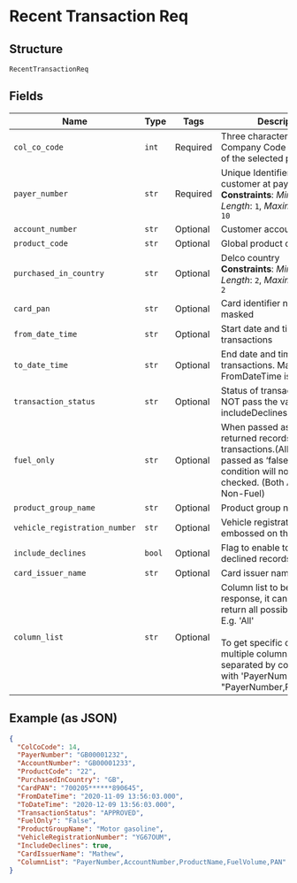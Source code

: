 
# Recent Transaction Req

## Structure

`RecentTransactionReq`

## Fields

| Name | Type | Tags | Description |
|  --- | --- | --- | --- |
| `col_co_code` | `int` | Required | Three character Collecting Company Code (Shell Code) of the selected payer |
| `payer_number` | `str` | Required | Unique Identifier for the customer at payment point.<br>**Constraints**: *Minimum Length*: `1`, *Maximum Length*: `10` |
| `account_number` | `str` | Optional | Customer account number. |
| `product_code` | `str` | Optional | Global product code |
| `purchased_in_country` | `str` | Optional | Delco country<br>**Constraints**: *Minimum Length*: `2`, *Maximum Length*: `2` |
| `card_pan` | `str` | Optional | Card identifier number masked |
| `from_date_time` | `str` | Optional | Start date and time of transactions |
| `to_date_time` | `str` | Optional | End date and time of transactions. Mandatory if FromDateTime is provided. |
| `transaction_status` | `str` | Optional | Status of transaction. DO NOT pass the value if includeDeclines is passed |
| `fuel_only` | `str` | Optional | When passed as ‘true’ Only returned records with Fuel transactions.(All Fuels).When passed as ‘false’ the above condition will not be checked. (Both All Fuels and Non-Fuel) |
| `product_group_name` | `str` | Optional | Product group name |
| `vehicle_registration_number` | `str` | Optional | Vehicle registration number embossed on the card |
| `include_declines` | `bool` | Optional | Flag to enable to get declined records |
| `card_issuer_name` | `str` | Optional | Card issuer name |
| `column_list` | `str` | Optional | Column list to be part of response, it can be 'All' to return all possible column. E.g. 'All'<br><br>To get specific columns pass multiple columns name separated by comma along with 'PayerNumber'. E.g. "PayerNumber,ProductCode" |

## Example (as JSON)

```json
{
  "ColCoCode": 14,
  "PayerNumber": "GB00001232",
  "AccountNumber": "GB00001233",
  "ProductCode": "22",
  "PurchasedInCountry": "GB",
  "CardPAN": "700205******890645",
  "FromDateTime": "2020-11-09 13:56:03.000",
  "ToDateTime": "2020-12-09 13:56:03.000",
  "TransactionStatus": "APPROVED",
  "FuelOnly": "False",
  "ProductGroupName": "Motor gasoline",
  "VehicleRegistrationNumber": "YG67OUM",
  "IncludeDeclines": true,
  "CardIssuerName": "Mathew",
  "ColumnList": "PayerNumber,AccountNumber,ProductName,FuelVolume,PAN"
}
```

